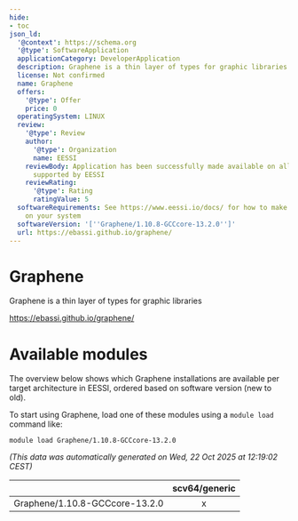 ```yaml
---
hide:
- toc
json_ld:
  '@context': https://schema.org
  '@type': SoftwareApplication
  applicationCategory: DeveloperApplication
  description: Graphene is a thin layer of types for graphic libraries
  license: Not confirmed
  name: Graphene
  offers:
    '@type': Offer
    price: 0
  operatingSystem: LINUX
  review:
    '@type': Review
    author:
      '@type': Organization
      name: EESSI
    reviewBody: Application has been successfully made available on all architectures
      supported by EESSI
    reviewRating:
      '@type': Rating
      ratingValue: 5
  softwareRequirements: See https://www.eessi.io/docs/ for how to make EESSI available
    on your system
  softwareVersion: '[''Graphene/1.10.8-GCCcore-13.2.0'']'
  url: https://ebassi.github.io/graphene/
---
```


Graphene
========


Graphene is a thin layer of types for graphic libraries

https://ebassi.github.io/graphene/
# Available modules


The overview below shows which Graphene installations are available per target architecture in EESSI, ordered based on software version (new to old).

To start using Graphene, load one of these modules using a `module load` command like:

```shell
module load Graphene/1.10.8-GCCcore-13.2.0
```

*(This data was automatically generated on Wed, 22 Oct 2025 at 12:19:02 CEST)*

| |scv64/generic|
| :---: | :---: |
|Graphene/1.10.8-GCCcore-13.2.0|x|

